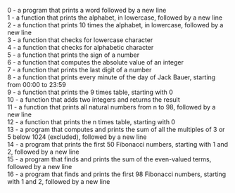 0 - a program that prints a word followed by a new line<br />
1 - a function that prints the alphabet, in lowercase, followed by a new line<br />
2 - a function that prints 10 times the alphabet, in lowercase, followed by a new line<br />
3 - a function that checks for lowercase character<br />
4 - a function that checks for alphabetic character<br />
5 - a function that prints the sign of a number<br />
6 - a function that computes the absolute value of an integer<br />
7 - a function that prints the last digit of a number<br />
8 - a function that prints every minute of the day of Jack Bauer, starting from 00:00 to 23:59<br />
9 - a function that prints the 9 times table, starting with 0<br />
10 - a function that adds two integers and returns the result<br />
11 - a function that prints all natural numbers from n to 98, followed by a new line<br />
12 - a function that prints the n times table, starting with 0<br />
13 - a program that computes and prints the sum of all the multiples of 3 or 5 below 1024 (excluded), followed by a new line<br />
14 - a program that prints the first 50 Fibonacci numbers, starting with 1 and 2, followed by a new line<br />
15 - a program that finds and prints the sum of the even-valued terms, followed by a new line<br />
16 - a program that finds and prints the first 98 Fibonacci numbers, starting with 1 and 2, followed by a new line<br />
